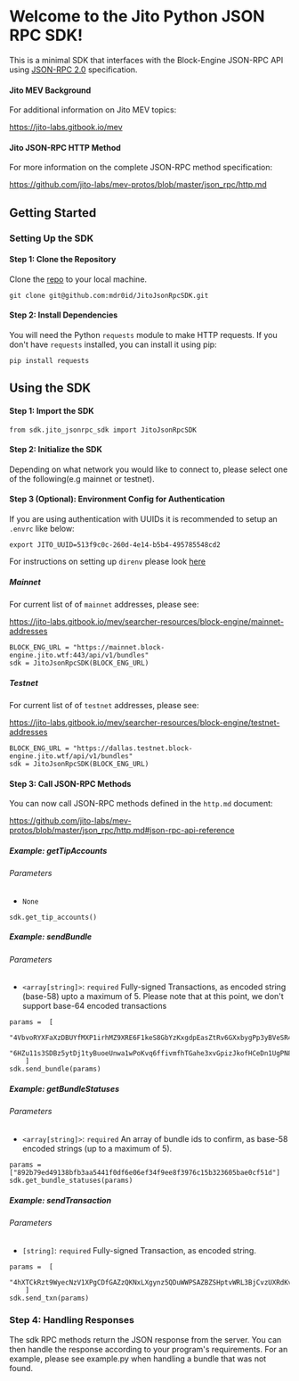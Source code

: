# Welcome to the Jito Python JSON RPC SDK!
This is a minimal SDK that interfaces with the Block-Engine JSON-RPC API using [JSON-RPC 2.0](https://www.jsonrpc.org/specification) specification.

#### Jito MEV Background
For additional information on Jito MEV topics:

https://jito-labs.gitbook.io/mev

#### Jito JSON-RPC HTTP Method
For more information on the complete JSON-RPC method specification:

https://github.com/jito-labs/mev-protos/blob/master/json_rpc/http.md

## Getting Started

### Setting Up the SDK

#### Step 1: Clone the Repository
Clone the [repo](https://github.com/mdr0id/JitoJsonRpcSDK) to your local machine.

```
git clone git@github.com:mdr0id/JitoJsonRpcSDK.git
```

#### Step 2: Install Dependencies
You will need the Python `requests` module to make HTTP requests. If you don't have `requests` installed, you can install it using pip:

```
pip install requests
```

## Using the SDK
#### Step 1: Import the SDK

```
from sdk.jito_jsonrpc_sdk import JitoJsonRpcSDK
```

#### Step 2: Initialize the SDK
Depending on what network you would like to connect to, please select one of the following(e.g mainnet or testnet).

#### Step 3 (Optional): Environment Config for Authentication
If you are using authentication with UUIDs it is recommended to setup an `.envrc` like below:

```
export JITO_UUID=513f9c0c-260d-4e14-b5b4-495785548cd2
```

For instructions on setting up `direnv` please look [here](https://direnv.net/docs/installation.html)


##### Mainnet
For current list of of `mainnet` addresses, please see:

https://jito-labs.gitbook.io/mev/searcher-resources/block-engine/mainnet-addresses
```
BLOCK_ENG_URL = "https://mainnet.block-engine.jito.wtf:443/api/v1/bundles"
sdk = JitoJsonRpcSDK(BLOCK_ENG_URL)
```
##### Testnet
For current list of of `testnet` addresses, please see:

https://jito-labs.gitbook.io/mev/searcher-resources/block-engine/testnet-addresses
```
BLOCK_ENG_URL = "https://dallas.testnet.block-engine.jito.wtf/api/v1/bundles"
sdk = JitoJsonRpcSDK(BLOCK_ENG_URL)
```

#### Step 3: Call JSON-RPC Methods
You can now call JSON-RPC methods defined in the `http.md` document:

https://github.com/jito-labs/mev-protos/blob/master/json_rpc/http.md#json-rpc-api-reference

##### Example: getTipAccounts

###### Parameters
- `None`
  
```
sdk.get_tip_accounts()
```

##### Example: sendBundle

###### Parameters
- `<array[string]>`: `required` Fully-signed Transactions, as encoded string (base-58) upto a maximum of 5. Please note that at this point, we don't support base-64 encoded transactions

```
params =  [
      "4VbvoRYXFaXzDBUYfMXP1irhMZ9XRE6F1keS8GbYzKxgdpEasZtRv6GXxbygPp3yBVeSR4wN9JEauSTnVTKjuq3ktM3JpMebYpdGxZWUttJv9N2DzxBm4vhySdq2hbu1LQX7WxS2xsHG6vNwVCjP33Z2ZLP7S5dZujcan1Xq5Z2HibbbK3M3LD59QVuczyK44Fe3k27kVQ43oRH5L7KgpUS1vBoqTd9ZTzC32H62WPHJeLrQiNkmSB668FivXBAfMg13Svgiu9E",
      "6HZu11s3SDBz5ytDj1tyBuoeUnwa1wPoKvq6ffivmfhTGahe3xvGpizJkofHCeDn1UgPN8sLABueKE326aGLXkn5yQyrrpuRF9q1TPZqqBMzcDvoJS1khPBprxnXcxNhMUbV78cS2R8LrCU29wjYk5b4JpVtF23ys4ZBZoNZKmPekAW9odcPVXb9HoMnWvx8xwqd7GsVB56R343vAX6HGUMoiB1WgR9jznG655WiXQTff5gPsCP3QJFTXC7iYEYtrcA3dUeZ3q4YK9ipdYZsgAS9H46i9dhDP2Zx3"
    ]
sdk.send_bundle(params)
```

##### Example: getBundleStatuses

###### Parameters
- `<array[string]>`: `required` An array of bundle ids to confirm, as base-58 encoded strings (up to a maximum of 5).
```
params = ["892b79ed49138bfb3aa5441f0df6e06ef34f9ee8f3976c15b323605bae0cf51d"]
sdk.get_bundle_statuses(params)
```

##### Example: sendTransaction

###### Parameters
- `[string]`: `required` Fully-signed Transaction, as encoded string.
```
params =  [
      "4hXTCkRzt9WyecNzV1XPgCDfGAZzQKNxLXgynz5QDuWWPSAZBZSHptvWRL3BjCvzUXRdKvHL2b7yGrRQcWyaqsaBCncVG7BFggS8w9snUts67BSh3EqKpXLUm5UMHfD7ZBe9GhARjbNQMLJ1QD3Spr6oMTBU6EhdB4RD8CP2xUxr2u3d6fos36PD98XS6oX8TQjLpsMwncs5DAMiD4nNnR8NBfyghGCWvCVifVwvA8B8TJxE1aiyiv2L429BCWfyzAme5sZW8rDb14NeCQHhZbtNqfXhcp2tAnaAT"
    ]
sdk.send_txn(params)
```

### Step 4: Handling Responses
The sdk RPC methods return the JSON response from the server. You can then handle the response according to your program's requirements. For an example, please see example.py when handling a bundle that was not found.
